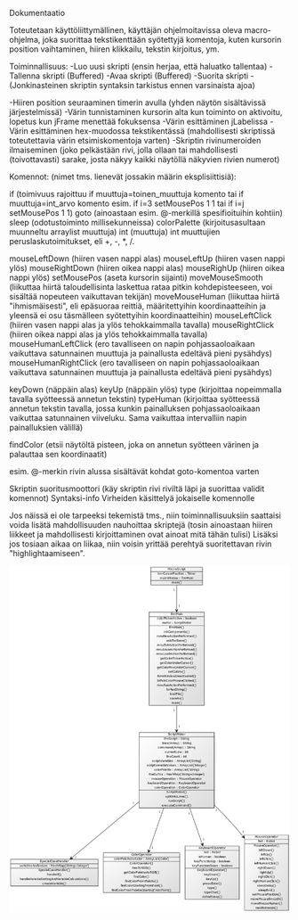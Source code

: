 Dokumentaatio

Toteutetaan käyttöliittymällinen, käyttäjän ohjelmoitavissa oleva macro-ohjelma, joka suorittaa tekstikenttään syötettyjä
komentoja, kuten kursorin position vaihtaminen, hiiren klikkailu, tekstin kirjoitus, ym.

Toiminnallisuus:
-Luo uusi skripti (ensin herjaa, että haluatko tallentaa)
-Tallenna skripti (Buffered)
-Avaa skripti (Buffered)
-Suorita skripti
-(Jonkinasteinen skriptin syntaksin tarkistus ennen varsinaista ajoa)

-Hiiren position seuraaminen timerin avulla (yhden näytön sisältävissä järjestelmissä)
-Värin tunnistaminen kursorin alta kun toiminto on aktivoitu, lopetus kun jFrame menettää fokuksensa
-Värin esittäminen jLabelissa
-Värin esittäminen hex-muodossa tekstikentässä (mahdollisesti skriptissä toteutettavia värin etsimiskomentoja varten)
-Skriptin rivinumeroiden ilmaiseminen (joko pelkästään rivi, jolla ollaan tai mahdollisesti (toivottavasti) sarake, josta näkyy kaikki näytöllä näkyvien rivien numerot)

Komennot:
(nimet tms. lienevät jossakin määrin eksplisiittisiä):

if (toimivuus rajoittuu if muuttuja=toinen_muuttuja komento tai if muuttuja=int_arvo komento esim. if i=3 setMousePos 1 1 tai if i=j setMousePos 1 1)
goto (ainoastaan esim. @-merkillä spesifioituihin kohtiin)
sleep (odotustoiminto millisekunneissa)
colorPalette (kirjoitusasultaan muunneltu arraylist muuttuja)
int (muuttuja)
int muuttujien peruslaskutoimitukset, eli +, -, *, /.

mouseLeftDown (hiiren vasen nappi alas)
mouseLeftUp (hiiren vasen nappi ylös)
mouseRightDown (hiiren oikea nappi alas)
mouseRighUp (hiiren oikea nappi ylös)
setMousePos (aseta kursorin sijainti)
moveMouseSmooth (liikuttaa hiirtä taloudellisinta laskettua rataa pitkin kohdepisteeseen, voi sisältää nopeuteen vaikuttavan tekijän)
moveMouseHuman (liikuttaa hiirtä "ihmismäisesti", eli epäsuoraa reittiä, määritettyihin koordinaatteihin ja yleensä ei osu täsmälleen syötettyihin koordinaatteihin)
mouseLeftClick (hiiren vasen nappi alas ja ylös tehokkaimmalla tavalla)
mouseRightClick (hiiren oikea nappi alas ja ylös tehokkaimmalla tavalla)
mouseHumanLeftClick (ero tavalliseen on napin pohjassaoloaikaan vaikuttava satunnainen muuttuja ja painallusta edeltävä pieni pysähdys)
mouseHumanRightClick (ero tavalliseen on napin pohjassaoloaikaan vaikuttava satunnainen muuttuja ja painallusta edeltävä pieni pysähdys)

keyDown (näppäin alas)
keyUp (näppäin ylös)
type (kirjoittaa nopeimmalla tavalla syötteessä annetun tekstin)
typeHuman (kirjoittaa syötteessä annetun tekstin tavalla, jossa kunkin painalluksen pohjassaoloaikaan vaikuttaa satunnainen viiveluku. Sama vaikuttaa intervalliin napin painalluksien välillä)

findColor (etsii näytöltä pisteen, joka on annetun syötteen värinen ja palauttaa sen koordinaatit)

esim. @-merkin rivin alussa sisältävät kohdat goto-komentoa varten

Skriptin suoritusmoottori (käy skriptin rivi riviltä läpi ja suorittaa validit komennot)
Syntaksi-info
Virheiden käsittelyä jokaiselle komennolle

Jos näissä ei ole tarpeeksi tekemistä tms., niin toiminnallisuuksiin saattaisi voida lisätä mahdollisuuden
nauhoittaa skriptejä (tosin ainoastaan hiiren liikkeet ja mahdollisesti kirjoittaminen ovat ainoat mitä tähän tulisi)
Lisäksi jos tosiaan aikaa on liikaa, niin voisin yrittää perehtyä suoritettavan rivin "highlightaamiseen".

![Alt text](luokkakaavio.png "Luokkakaavio")
